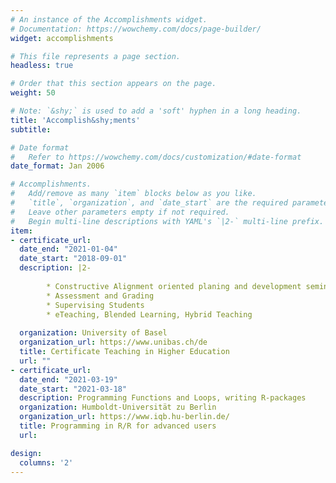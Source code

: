 ```yaml
---
# An instance of the Accomplishments widget.
# Documentation: https://wowchemy.com/docs/page-builder/
widget: accomplishments

# This file represents a page section.
headless: true

# Order that this section appears on the page.
weight: 50

# Note: `&shy;` is used to add a 'soft' hyphen in a long heading.
title: 'Accomplish&shy;ments'
subtitle:

# Date format
#   Refer to https://wowchemy.com/docs/customization/#date-format
date_format: Jan 2006

# Accomplishments.
#   Add/remove as many `item` blocks below as you like.
#   `title`, `organization`, and `date_start` are the required parameters.
#   Leave other parameters empty if not required.
#   Begin multi-line descriptions with YAML's `|2-` multi-line prefix.
item: 
- certificate_url: 
  date_end: "2021-01-04"
  date_start: "2018-09-01"
  description: |2-
        
        * Constructive Alignment oriented planing and development seminars and lectures
        * Assessment and Grading
        * Supervising Students
        * eTeaching, Blended Learning, Hybrid Teaching
   
  organization: University of Basel
  organization_url: https://www.unibas.ch/de
  title: Certificate Teaching in Higher Education
  url: ""
- certificate_url:
  date_end: "2021-03-19"
  date_start: "2021-03-18"
  description: Programming Functions and Loops, writing R-packages
  organization: Humboldt-Universität zu Berlin
  organization_url: https://www.iqb.hu-berlin.de/
  title: Programming in R/R for advanced users
  url: 

design:
  columns: '2' 
---
```

